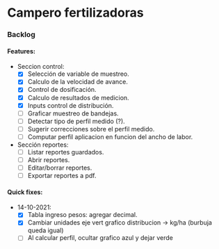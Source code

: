 # Campero fertilizadoras

### Backlog

#### Features:

  - Seccion control:  
    - [x] Selección de variable de muestreo.  
    - [x] Calculo de la velocidad de avance.  
    - [x] Control de dosificación.  
    - [x] Calculo de resultados de medicion.  
    - [x] Inputs control de distribución.  
    - [ ] Graficar muestreo de bandejas.  
    - [ ] Detectar tipo de perfil medido (?).  
    - [ ] Sugerir correcciones sobre el perfil medido.  
    - [ ] Computar perfil aplicacion en funcion del ancho de labor.  
  - Sección reportes:
    - [ ] Listar reportes guardados.  
    - [ ] Abrir reportes.  
    - [ ] Editar/borrar reportes.  
    - [ ] Exportar reportes a pdf.  

#### Quick fixes:

  - 14-10-2021:  
    - [x] Tabla ingreso pesos: agregar decimal.  
    - [x] Cambiar unidades eje vert grafico distribucion -> kg/ha (burbuja queda igual)  
    - [ ] Al calcular perfil, ocultar grafico azul y dejar verde  